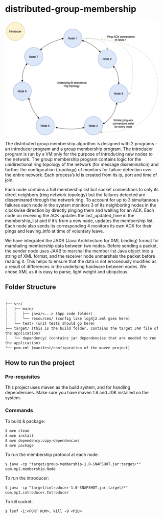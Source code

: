 # distributed-group-membership

![system design](images/system_design.png)

The distributed group membership algorithm is designed with 2 programs - an introducer program and a group membership program. The introducer program is run by a VM only for the purpose of introducing new nodes to the network. The group membership program contains logic for the unidirectional ring topology of the network (for message dissemination) and further the configuration (topology) of monitors for failure detection over the entire network. Each process’s id is created from its ip, port and time of join. 

Each node contains a full membership list but socket connections to only its direct neighbors (ring network topology) but the failures detected are disseminated through the network ring.  To account for up to 3 simultaneous failures each node in the system monitors 3 of its neighboring nodes in the clockwise direction by directly pinging them and waiting for an ACK. Each node on receiving the ACK updates the last_updated_time in the membership_list and if it’s from a new node, updates the membership list. Each node also sends its corresponding 4 monitors its own ACK for their pings and leaving_info at time of voluntary leave.

We have integrated the JAXB (Java Architecture for XML binding) format for marshaling membership data between two nodes. Before sending a packet, the sender node uses JAXB to marshal the member list Java object into a string of XML format, and the receiver node unmarshals the packet before reading it. This helps to ensure that the data is not erroneously modified as a result of differences in the underlying hardware between nodes. We chose XML as it is easy to parse, light weight and ubiquitous.


## Folder Structure

```
.
├── src/
│   ├── main/
│   │   ├── java/<...> (App code folder)
│   │   └── resources/ (config like log4j2.xml goes here)
│   └── test/ (unit tests should go here)
├── target/ (this is the build folder, contains the target JAR file of the application)
│   └── dependency/ (contains jar dependencies that are needed to run the application)
└── pom.xml (manifest/configuration of the maven project)
```

## How to run the project

### Pre-requisites

This project uses maven as the build system, and for handling dependencies. Make sure you have maven 1.8 and JDK installed on the system.

### Commands

To build & package:
```
$ mvn clean
$ mvn install
$ mvn dependency:copy-dependencies
$ mvn package
```

To run the membership protocol at each node: 
```
$ java -cp "target/group-membership-1.0-SNAPSHOT.jar:target/*" com.mp2.membership.Node
```

To run the introducer: 
```
$ java -cp "target/introducer-1.0-SNAPSHOT.jar:target/*" com.mp2.introducer.Introducer
```

To kill socket: 
```
$ lsof -i:<PORT NUM>; kill -9 <PID>
```
